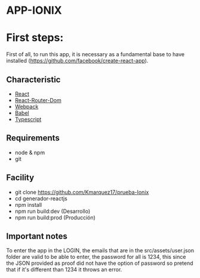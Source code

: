 # APP-IONIX
# First steps:

First of all, to run this app, it is necessary as a fundamental base to have installed
(https://github.com/facebook/create-react-app).

## Characteristic
* [React](https://www.npmjs.com/package/react) 
* [React-Router-Dom](https://www.npmjs.com/package/react-router-dom)
* [Webpack](https://www.npmjs.com/package/webpack)
* [Babel](https://babeljs.io)
* [Typescript](https://www.typescriptlang.org/)

## Requirements
* node & npm 
* git 

## Facility
* git clone https://github.com/Kmarquez17/prueba-Ionix
* cd generador-reactjs
* npm install
* npm run build:dev (Desarrollo)
* npm run build:prod (Producción)

## Important notes

To enter the app in the LOGIN, the emails that are in the src/assets/user.json folder are valid to be able to enter, the password for all is 1234, this since the JSON provided as proof did not have the option of password so pretend that if it's different than 1234 it throws an error.
